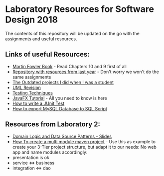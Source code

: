 # Laboratory Resources for Software Design 2018

The contents of this repository will be updated on the go with the assignments and useful resources.

##	Links of useful Resources:

*	[Martin Fowler Book](http://disi.unal.edu.co/dacursci/sistemasycomputacion/docs/SWEBOK/Systems%20Engineering%20-%20EAA%20-%20Patterns%20of%20Enterprise%20Application%20Architecture%20-%20Addison%20Wesley.pdf "Martin Fowler PEAA") - Read Chapters 10 and 9 first of all
*	[Repository with resources from last year](https://github.com/SoftwareDesign2017/SoftwareDesign2017 "SoftwareDesign2017") - Don't worry we won't do the same assignments
*	[The Outdated projects I did when I was a student](https://github.com/buzea/Software-Design "Mambo Jambo Jibberish")
*	[UML Revision](https://drive.google.com/open?id=1Hkn_BHRFjm42G_R1VN0k3cQntGX5Hv-7)
*	[Testing Techniques](https://drive.google.com/open?id=1CBZvPDo31fNXHSWTjsn9rCQwPQHiN8ct)
*	[JavaFX Tutorial](https://www.youtube.com/playlist?list=PL6gx4Cwl9DGBzfXLWLSYVy8EbTdpGbUIG) - All you need to know is here
*	[How to write a JUnit Test](https://www.tutorialspoint.com/junit/junit_writing_tests.htm)
*	[How to export MySQL Database to SQL Script](https://youtu.be/ffmCGVse8yg)

## Resources from Laboratory 2:
*	[Domain Logic and Data Source Patterns - Slides](https://docs.google.com/presentation/d/1iOOMN-Tr3VDAUYMSLobgvn2FBubhfRrIuvV9OtxtZcU/edit?usp=sharing)
*	[How To create a multi module maven project](https://www.youtube.com/watch?v=obHce3gvgec) - Use this as example to create your 3-Tier project structure, but adapt it to our needs: No web app and name modules accordingly:  
  *	presentation is ok  
  *	service <=> business  
  *	integration <=> dao    